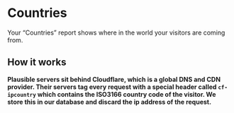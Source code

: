 # Countries

Your “Countries” report shows where in the world your visitors are coming from.

## How it works

**Plausible servers sit behind Cloudflare, which is a global DNS and CDN provider. Their servers tag every request with a special header called `cf-ipcountry` which contains the ISO3166 country code of the visitor. We store this in our database and discard the ip address of the request.**
